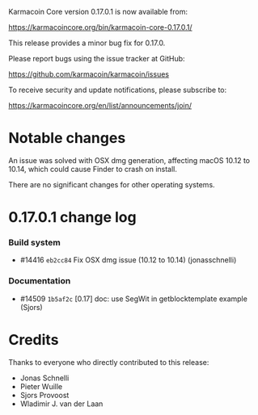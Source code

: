 Karmacoin Core version 0.17.0.1 is now available from:

  <https://karmacoincore.org/bin/karmacoin-core-0.17.0.1/>

This release provides a minor bug fix for 0.17.0.

Please report bugs using the issue tracker at GitHub:

  <https://github.com/karmacoin/karmacoin/issues>

To receive security and update notifications, please subscribe to:

  <https://karmacoincore.org/en/list/announcements/join/>

Notable changes
===============

An issue was solved with OSX dmg generation, affecting macOS 10.12 to 10.14,
which could cause Finder to crash on install.

There are no significant changes for other operating systems.

0.17.0.1 change log
===================

### Build system
- #14416 `eb2cc84` Fix OSX dmg issue (10.12 to 10.14) (jonasschnelli)

### Documentation
- #14509 `1b5af2c` [0.17] doc: use SegWit in getblocktemplate example (Sjors)

Credits
=======

Thanks to everyone who directly contributed to this release:

- Jonas Schnelli
- Pieter Wuille
- Sjors Provoost
- Wladimir J. van der Laan

